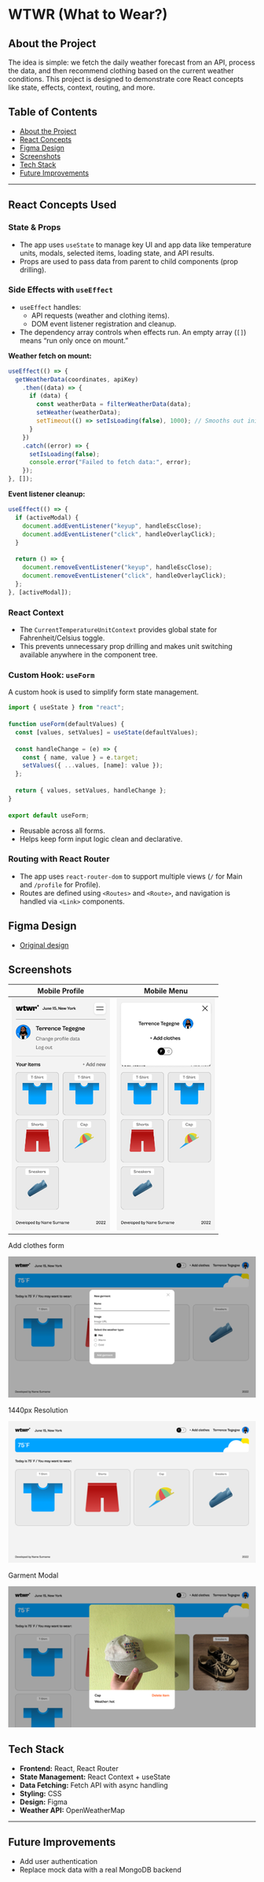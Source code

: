 # WTWR (What to Wear?)

## About the Project

The idea is simple: we fetch the daily weather forecast from an API, process the data, and then recommend clothing based on the current weather conditions. This project is designed to demonstrate core React concepts like state, effects, context, routing, and more.

## Table of Contents

- [About the Project](#about-the-project)
- [React Concepts](#react-concepts-used)
- [Figma Design](#figma-design)
- [Screenshots](#screenshots)
- [Tech Stack](#tech-stack)
- [Future Improvements](#future-improvements)

---

## React Concepts Used

### State & Props

- The app uses `useState` to manage key UI and app data like temperature units, modals, selected items, loading state, and API results.
- Props are used to pass data from parent to child components (prop drilling).

### Side Effects with `useEffect`

- `useEffect` handles:
  - API requests (weather and clothing items).
  - DOM event listener registration and cleanup.
- The dependency array controls when effects run. An empty array (`[]`) means “run only once on mount.”

**Weather fetch on mount:**

```js
useEffect(() => {
  getWeatherData(coordinates, apiKey)
    .then((data) => {
      if (data) {
        const weatherData = filterWeatherData(data);
        setWeather(weatherData);
        setTimeout(() => setIsLoading(false), 1000); // Smooths out initial loading flash
      }
    })
    .catch((error) => {
      setIsLoading(false);
      console.error("Failed to fetch data:", error);
    });
}, []);
```

**Event listener cleanup:**

```js
useEffect(() => {
  if (activeModal) {
    document.addEventListener("keyup", handleEscClose);
    document.addEventListener("click", handleOverlayClick);
  }

  return () => {
    document.removeEventListener("keyup", handleEscClose);
    document.removeEventListener("click", handleOverlayClick);
  };
}, [activeModal]);
```

### React Context

- The `CurrentTemperatureUnitContext` provides global state for Fahrenheit/Celsius toggle.
- This prevents unnecessary prop drilling and makes unit switching available anywhere in the component tree.

### Custom Hook: `useForm`

A custom hook is used to simplify form state management.

```js
import { useState } from "react";

function useForm(defaultValues) {
  const [values, setValues] = useState(defaultValues);

  const handleChange = (e) => {
    const { name, value } = e.target;
    setValues({ ...values, [name]: value });
  };

  return { values, setValues, handleChange };
}

export default useForm;
```

- Reusable across all forms.
- Helps keep form input logic clean and declarative.

### Routing with React Router

- The app uses `react-router-dom` to support multiple views (`/` for Main and `/profile` for Profile).
- Routes are defined using `<Routes>` and `<Route>`, and navigation is handled via `<Link>` components.

## Figma Design

- [Original design](https://www.figma.com/file/DTojSwldenF9UPKQZd6RRb/Sprint-10%3A-WTWR)

## Screenshots

| Mobile Profile                                                                 | Mobile Menu                                                                  |
| ------------------------------------------------------------------------------ | ---------------------------------------------------------------------------- |
| <img src="./src/assets/mobile_profile.png" width="200" alt="Mobile profile" /> | <img src="./src/assets/mobile_dropdown.png" width="200" alt="Mobile menu" /> |

Add clothes form

![Add clothes form](./src/assets/add_clothes_form.png)

1440px Resolution

![WTWR app 1440](./src/assets/Main_1440px.png)

Garment Modal

![Garment popup modal](./src/assets/garment_popup_demo.png)

## Tech Stack

- **Frontend:** React, React Router
- **State Management:** React Context + useState
- **Data Fetching:** Fetch API with async handling
- **Styling:** CSS
- **Design:** Figma
- **Weather API:** OpenWeatherMap

---

## Future Improvements

- Add user authentication
- Replace mock data with a real MongoDB backend
